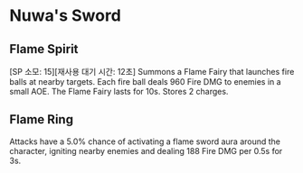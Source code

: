 # Nuwa's Sword

## Flame Spirit

[SP 소모: 15][재사용 대기 시간: 12초] Summons a Flame Fairy that launches fire balls at nearby targets. Each fire ball deals 960 Fire DMG to enemies in a small AOE. The Flame Fairy lasts for 10s. Stores 2 charges.

## Flame Ring

Attacks have a 5.0% chance of activating a flame sword aura around the character, igniting nearby enemies and dealing 188 Fire DMG per 0.5s for 3s.
